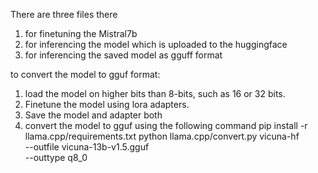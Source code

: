 There are three files there
1. for finetuning the Mistral7b
2. for inferencing the model which is uploaded to the huggingface
3. for inferencing the saved model as gguff format

to convert the model to gguf format:
1. load the model on higher bits than 8-bits, such as 16 or 32 bits.
2. Finetune the model using lora adapters.
3. Save the model and adapter both
4. convert the model to gguf using the following command
pip install -r llama.cpp/requirements.txt
python llama.cpp/convert.py vicuna-hf \
  --outfile vicuna-13b-v1.5.gguf \
  --outtype q8_0

